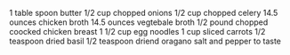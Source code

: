 1 table spoon butter
1/2 cup chopped onions
1/2 cup chopped celery
14.5 ounces chicken broth
14.5 ounces vegtebale broth
1/2 pound chopped coocked chicken breast
1 1/2 cup egg noodles
1 cup sliced carrots
1/2 teaspoon dried basil
1/2 teaspoon driend oragano
salt and pepper to taste